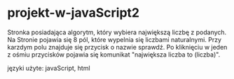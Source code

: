 # projekt-w-javaScript2
Stronka posiadająca algorytm, który wybiera największą liczbę z podanych.
Na Stronie pojawia się 8 pól, które wypelnia się liczbami naturalnymi. Przy karzdym polu znajduje się przycisk o nazwie sprawdź. Po kliknięciu w jeden z ośmiu przycisków pojawia się komunikat "największa liczba to (liczba)".

języki użyte:
javaScript, html
